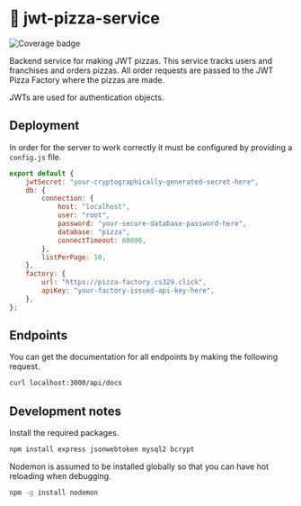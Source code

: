 # 🍕 jwt-pizza-service

![Coverage badge](https://pizza-factory.cs329.click/api/badge/batfat00/jwtpizzaservicecoverage)

Backend service for making JWT pizzas. This service tracks users and franchises and orders pizzas. All order requests are passed to the JWT Pizza Factory where the pizzas are made.

JWTs are used for authentication objects.

## Deployment

In order for the server to work correctly it must be configured by providing a `config.js` file.

```js
export default {
    jwtSecret: "your-cryptographically-generated-secret-here",
    db: {
        connection: {
            host: "localhost",
            user: "root",
            password: "your-secure-database-password-here",
            database: "pizza",
            connectTimeout: 60000,
        },
        listPerPage: 10,
    },
    factory: {
        url: "https://pizza-factory.cs329.click",
        apiKey: "your-factory-issued-api-key-here",
    },
};
```

## Endpoints

You can get the documentation for all endpoints by making the following request.

```sh
curl localhost:3000/api/docs
```

## Development notes

Install the required packages.

```sh
npm install express jsonwebtoken mysql2 bcrypt
```

Nodemon is assumed to be installed globally so that you can have hot reloading when debugging.

```sh
npm -g install nodemon
```
